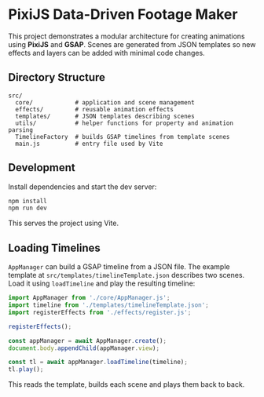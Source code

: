 # PixiJS Data-Driven Footage Maker

This project demonstrates a modular architecture for creating animations using **PixiJS** and **GSAP**. Scenes are generated from JSON templates so new effects and layers can be added with minimal code changes.

## Directory Structure

```
src/
  core/            # application and scene management
  effects/         # reusable animation effects
  templates/       # JSON templates describing scenes
  utils/           # helper functions for property and animation parsing
  TimelineFactory  # builds GSAP timelines from template scenes
  main.js          # entry file used by Vite
```

## Development

Install dependencies and start the dev server:

```bash
npm install
npm run dev
```

This serves the project using Vite.

## Loading Timelines

`AppManager` can build a GSAP timeline from a JSON file. The example template at `src/templates/timelineTemplate.json` describes two scenes. Load it using `loadTimeline` and play the resulting timeline:

```javascript
import AppManager from './core/AppManager.js';
import timeline from './templates/timelineTemplate.json';
import registerEffects from './effects/register.js';

registerEffects();

const appManager = await AppManager.create();
document.body.appendChild(appManager.view);

const tl = await appManager.loadTimeline(timeline);
tl.play();
```

This reads the template, builds each scene and plays them back to back.
